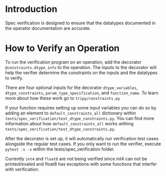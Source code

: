 # Introduction

Spec verification is designed to ensure that the datatypes documented in the operator documentation are accurate.

# How to Verify an Operation

To run the verification program on an operation, add the decorator `@constraints.dtype_info` to the operation. The inputs to the decorator will help the verifier determine the constraints on the inputs and the datatypes to verify.

There are four optional inputs for the decorator `dtype_variables`, `dtype_constraints`, `param_type_specification`, and `function_name`. To learn more about how these work go to `tripy/constraints.py`

If your function requires setting up some input variables you can do so by adding an element to `default_constraints_all` dictionary within `tests/spec_verification/test_dtype_constraints.py`. You can find more information about how `default_constraints_all` works withing `tests/spec_verification/test_dtype_constraints.py`.

After the decorator is set up, it will automatically run verification test cases alongside the regular test cases. If you only want to run the verifier, execute `pytest -s -v` within the tests/spec_verification folder.

Currently `int4` and `float8` are not being verified since int4 can not be printed/evaled and float8 has exceptions with some functions that interfer with verification.

